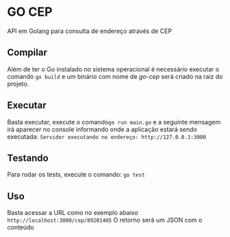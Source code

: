 # GO CEP
API em Golang para consulta de endereço através de CEP

## Compilar
Além de ter o Go instalado no sistema operacional é necessário executar o comando ```go build```
e um binário com nome de *go-cep* será criado na raiz do projeto.

## Executar
Basta executar, execute o comando```go run main.go``` 
e a seguinte mensagem irá aparecer no console 
informando onde a aplicação estará sendo executada: 
```Servidor executando no endereço: http://127.0.0.1:3000```

## Testando
Para rodar os tests, execute o comando: ```go test```

## Uso
Basta acessar a URL como no exemplo abaixo ```http://localhost:3000/cep/89201405```
O retorno será um JSON com o conteúdo 
